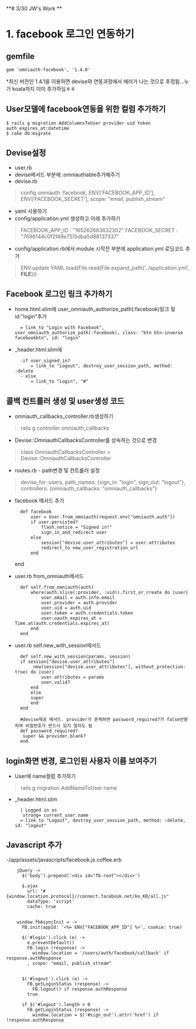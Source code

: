 **# 3/30 JW's Work **
# 1. facebook 로그인 연동하기
## gemfile
	gem 'omniauth-facebook', '1.4.0'

*최신 버전인 1.4.1을 이용하면 devise와 연동과정에서 에러가 나는 것으로 추정됨...누가 koala까지 이미 추가하심ㅎㅎ

## User모델에 facebook연동을 위한 컬럼 추가하기
	$ rails g migration AddColumnsToUser provider uid token auth_expires_at:datetime
	$ rake db:migrate

## Devise설정
- user.rb
- devise메서드 부분에 :omniauthable추가해주기
- devise.rb

>config.omniauth :facebook, ENV[‘FACEBOOK_APP_ID’], ENV[‘FACEBOOK_SECRET’], scope: "email, publish_stream"


- yaml 사용하기
- config/application.yml 생성하고 아래 추가하기

>FACEBOOK_APP_ID : "165262683632302"
>FACEBOOK_SECRET : "7696144c0f2f49e7515dba5d88137337"

- config/application.rb에서 module 시작전 부분에 application.yml 로딩코드 추가

>ENV.update YAML.load(File.read(File.expand_path(‘../application.yml’, __FILE__)))

## Facebook 로그인 링크 추가하기
- home.html.slim에 user_omniauth_authorize_path(:facebook)링크 및 id:"login"추가

		= link_to "Login with Facebook", user_omniauth_authorize_path(:facebook), class: "btn btn-inverse facebookbtn", id: "login"

- _header.html.slim에

		-if user_signed_in?
			= link_to "Logout", destroy_user_session_path, method: :delete
		- else
			= link_to "Login", "#"


## 콜백 컨트롤러 생성 및 user생성 코드
- omniauth_callbacks_controller.rb생성하기
  		
>rails g controller omniauth_callbacks
  	
- Devise::OmniauthCallbacksController를 상속하는 것으로 변경

>class OmniauthCallbacksController < Devise::OmniauthCallbacksController

- routes.rb  - path변경 및 컨트롤러 설정
		
>devise_for :users, path_names: {sign_in: "login", sign_out: "logout"}, controllers: {omniauth_callbacks: "omniauth_callbacks"}
  	
- facebook 메서드 추가

		def facebook
			user = User.from_omniauth(request.env["omniauth.auth"])
			if user.persisted?
				flash.notice = "Signed in!"
	  			sign_in_and_redirect user			
			else
				session["devise.user_attributes"] = user.attributes
				redirect_to new_user_registration_url
			end
	end	 

- user.rb from_omniauth메서드
		
		def self.from_omniauth(auth)	
      		where(auth.slice(:provider, :uid)).first_or_create do |user|
       			user.email = auth.info.email
        		user.provider = auth.provider
        		user.uid = auth.uid
        		user.token = auth.credentials.token
        		user.oauth_expires_at = Time.at(auth.credentials.expires_at)
      		end
  		end
- user.rb self.new_with_session메서드		

		def self.new_with_session(params, session)
      	if session["devise.user_attributes"]
       		 new(session["devise.user_attributes"], without_protection: true) do |user|
        		user.attributes = params
        		user.valid?
      		end
    		else
      		super
    		end
  		end

  		#devise제공 메서드. provider가 존재하면 password_required?가 false반환하여 비밀번호가 반드시 있지 않아도 됨
  		def password_required?
     	 super && provider.blank?
  		end
		

## login화면 변경, 로그인된 사용자 이름 보여주기
- User에 name컬럼 추가하기
>rails g migration AddNameToUser name

- _header.html.slim

		| Logged in as 
		 strong= current_user.name
		= link_to "Logout", destroy_user_session_path, method: :delete, id: "logout"

## Javascript 추가
-/app/assets/javascripts/facebook.js.coffee.erb

		jQuery ->
		  $('body').prepend('<div id="fb-root"></div>')

		  $.ajax
		    url: "#{window.location.protocol}//connect.facebook.net/ko_KR/all.js"
		    dataType: 'script'
		    cache: true


		window.fbAsyncInit = ->
		  FB.init(appId: '<%= ENV["FACEBOOK_APP_ID"] %>', cookie: true)

		  $('#login').click (e) ->
		    e.preventDefault()
		    FB.login (response) ->
		      window.location = '/users/auth/facebook/callback' if response.authResponse
		    , scope: "email, publish_stream"


		  $('#logout').click (e) ->
		    FB.getLoginStatus (response) ->
		      FB.logout() if response.authResponse
		    true

		  if $('#logout').length > 0
		    FB.getLoginStatus (response) ->
		      window.location = $('#sign_out').attr('href') if !response.authResponse

